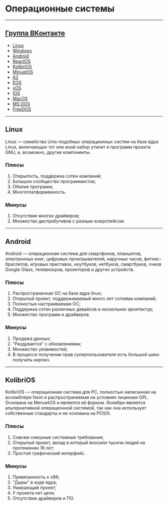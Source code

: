 # Операционные системы
---
[Группа ВКонтакте](https://vk.com/allosdev)
---
- [Linux](#linux)
- [Windows]()
- [Android](#android)
- [ReactOS]()
- [KolibriOS](#kolibrios)
- [MinuetOS]()
- [A2]()
- [EOS]()
- [xOS]()
- [IOS]()
- [MacOS]()
- [MS DOS]()
- [FreeDOS]()

---

## Linux
Linux — семейство Unix-подобных операционных систем на базе ядра Linux, включающих тот или иной набор утилит и программ проекта GNU, и, возможно, другие компоненты. 

### Плюсы
1. Открытость, поддержка сотен компаний;
2. Большое сообщество программистов;
3. Обилие программ;
4. Многоплатформенность.

### Минусы
1. Отсутствие многих драйверов;
2. Множество дистрибутивов с разным юзерспейсом.

---

## Android
Android — операционная система для смартфонов, планшетов, электронных книг, цифровых проигрывателей, наручных часов, фитнес-браслетов, игровых приставок, ноутбуков, нетбуков, смартбуков, очков Google Glass, телевизоров, проекторов и других устройств.

### Плюсы
1. Распространенная ОС на базе ядра linux;
2. Открытый проект, поддерживаемый много лет сотнями компаний;
3. Полностью настраиваемая ОС;
4. Поддержка сотен различных девайсов и нескольких архитектур;
5. Множество программ и драйверов.

### Минусы
1. Продажа данных;
2. "Раздувается" с обновлениями;
3. Множество уязвимостей;
4. В процессе получении прав суперпользователя есть большой шанс получить кирпич.

---

## KolibriOS
KolibriOS — операционная система для PC, полностью написанная на ассемблере fasm и распространяемая на условиях лицензии GPL. Основана на MenuetOS и является её форком. Колибри является альтернативной операционной системой, так как она использует собственные стандарты и не основана на POSIX.

### Плюсы
1. Совсем смешные системные требования;
2. Открытый проект, вклад в который вносили тысячи людей на протяжении 18 лет;
3. Простой графический интерфейс.

### Минусы
1. Привязанность к x86;
2. "Дыры" в коде ядра;
3. Умирающий проект;
4. У проекта нет цели;
5. Отсутствие драйверов и ПО.
